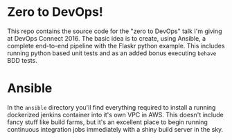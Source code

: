 # Zero to DevOps!

This repo contains the source code for the "zero to DevOps" talk I'm giving at DevOps Connect 2016. The basic idea is to create, using Ansible, a complete end-to-end pipeline with the Flaskr python example. This includes running python based unit tests and as an added bonus executing ```behave``` BDD tests.

# Ansible

In the ```ansible``` directory you'll find everything required to install a running dockerized jenkins container into it's own VPC in AWS. This doesn't include fancy stuff like build farms, but it's an excellent place to begin running continuous integration jobs immediately with a shiny build server in the sky. 